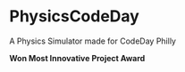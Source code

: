# PhysicsCodeDay
A Physics Simulator made for CodeDay Philly

__Won Most Innovative Project Award__
